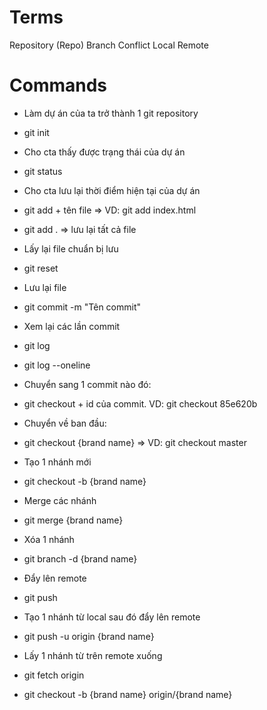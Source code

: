 # Terms

Repository (Repo)
Branch
Conflict
Local
Remote

# Commands

- Làm dự án của ta trở thành 1 git repository
- git init

- Cho cta thấy được trạng thái của dự án
- git status

- Cho cta lưu lại thời điểm hiện tại của dự án
- git add + tên file => VD: git add index.html
- git add . => lưu lại tất cả file

- Lấy lại file chuẩn bị lưu
- git reset

- Lưu lại file
- git commit -m "Tên commit"

- Xem lại các lần commit
- git log
- git log --oneline

- Chuyển sang 1 commit nào đó:
- git checkout + id của commit. VD: git checkout 85e620b

- Chuyển về ban đầu:
- git checkout {brand name} => VD: git checkout master

- Tạo 1 nhánh mới
- git checkout -b {brand name}

- Merge các nhánh
- git merge {brand name}

- Xóa 1 nhánh
- git branch -d {brand name}

- Đẩy lên remote
- git push 

- Tạo 1 nhánh từ local sau đó đẩy lên remote
- git push -u origin {brand name}

- Lấy 1 nhánh từ trên remote xuống
- git fetch origin
- git checkout -b {brand name} origin/{brand name}
